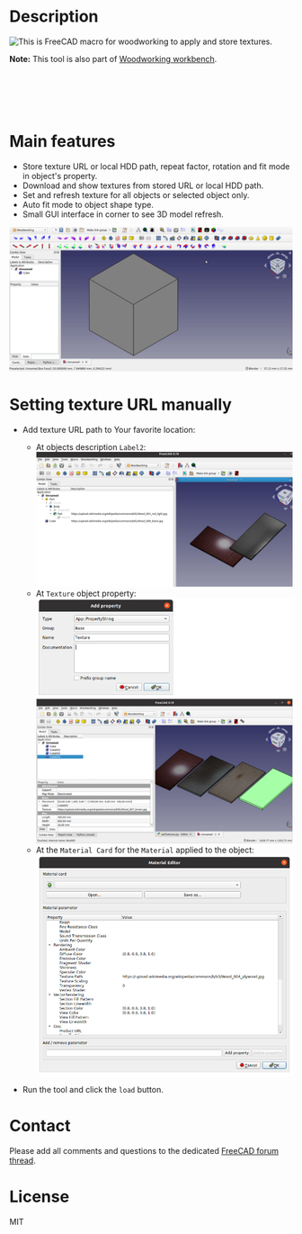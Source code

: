 # Description

<img align="left" src="https://raw.githubusercontent.com/dprojects/Woodworking/master/Icons/setTextures.png"> This is FreeCAD macro for woodworking to apply and store textures.

**Note:** This tool is also part of [Woodworking workbench](https://github.com/dprojects/Woodworking).

<br><br><br><br>

# Main features

* Store texture URL or local HDD path, repeat factor, rotation and fit mode in object's property.
* Download and show textures from stored URL or local HDD path.
* Set and refresh texture for all objects or selected object only.
* Auto fit mode to object shape type.
* Small GUI interface in corner to see 3D model refresh.

![setTextures.gif](https://raw.githubusercontent.com/dprojects/setTextures/master/Screenshots/setTextures.gif)

# Setting texture URL manually

* Add texture URL path to Your favorite location:

	* At objects description `Label2`:
	![m001](https://raw.githubusercontent.com/dprojects/setTextures/master/Screenshots/m001.png)
	* At `Texture` object property:
	![m002](https://raw.githubusercontent.com/dprojects/setTextures/master/Screenshots/m002.png)
	![m003](https://raw.githubusercontent.com/dprojects/setTextures/master/Screenshots/m003.png)
	* At the `Material Card` for the `Material` applied to the object:
	![m004](https://raw.githubusercontent.com/dprojects/setTextures/master/Screenshots/m004.png)

* Run the tool and click the `load` button.

# Contact

Please add all comments and questions to the dedicated [FreeCAD forum thread](https://forum.freecadweb.org/viewtopic.php?f=3&t=49034).

# License

MIT
